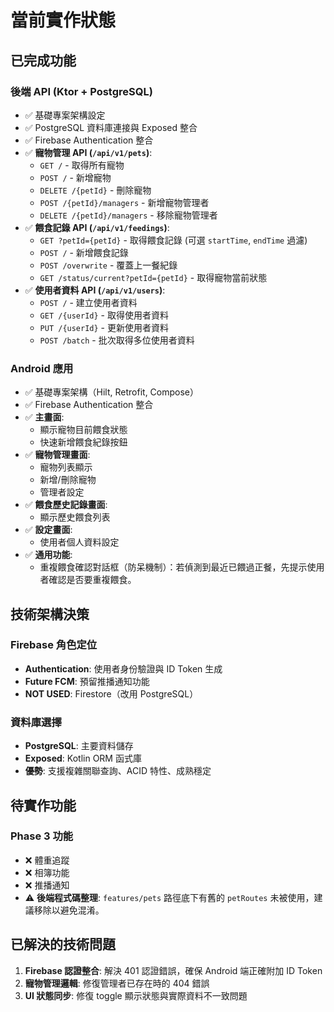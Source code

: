# 當前實作狀態

## 已完成功能

### 後端 API (Ktor + PostgreSQL)
- ✅ 基礎專案架構設定
- ✅ PostgreSQL 資料庫連接與 Exposed 整合
- ✅ Firebase Authentication 整合
- ✅ **寵物管理 API (`/api/v1/pets`)**:
    - `GET /` - 取得所有寵物
    - `POST /` - 新增寵物
    - `DELETE /{petId}` - 刪除寵物
    - `POST /{petId}/managers` - 新增寵物管理者
    - `DELETE /{petId}/managers` - 移除寵物管理者
- ✅ **餵食記錄 API (`/api/v1/feedings`)**:
    - `GET ?petId={petId}` - 取得餵食記錄 (可選 `startTime`, `endTime` 過濾)
    - `POST /` - 新增餵食記錄
    - `POST /overwrite` - 覆蓋上一餐紀錄
    - `GET /status/current?petId={petId}` - 取得寵物當前狀態
- ✅ **使用者資料 API (`/api/v1/users`)**:
    - `POST /` - 建立使用者資料
    - `GET /{userId}` - 取得使用者資料
    - `PUT /{userId}` - 更新使用者資料
    - `POST /batch` - 批次取得多位使用者資料

### Android 應用
- ✅ 基礎專案架構（Hilt, Retrofit, Compose）
- ✅ Firebase Authentication 整合
- ✅ **主畫面**:
    - 顯示寵物目前餵食狀態
    - 快速新增餵食紀錄按鈕
- ✅ **寵物管理畫面**:
    - 寵物列表顯示
    - 新增/刪除寵物
    - 管理者設定
- ✅ **餵食歷史記錄畫面**:
    - 顯示歷史餵食列表
- ✅ **設定畫面**:
    - 使用者個人資料設定
- ✅ **通用功能**:
    - 重複餵食確認對話框（防呆機制）：若偵測到最近已餵過正餐，先提示使用者確認是否要重複餵食。

## 技術架構決策

### Firebase 角色定位
- **Authentication**: 使用者身份驗證與 ID Token 生成
- **Future FCM**: 預留推播通知功能
- **NOT USED**: Firestore（改用 PostgreSQL）

### 資料庫選擇
- **PostgreSQL**: 主要資料儲存
- **Exposed**: Kotlin ORM 函式庫
- **優勢**: 支援複雜關聯查詢、ACID 特性、成熟穩定

## 待實作功能

### Phase 3 功能
- ❌ 體重追蹤
- ❌ 相簿功能
- ❌ 推播通知
- ⚠️ **後端程式碼整理**: `features/pets` 路徑底下有舊的 `petRoutes` 未被使用，建議移除以避免混淆。

## 已解決的技術問題

1. **Firebase 認證整合**: 解決 401 認證錯誤，確保 Android 端正確附加 ID Token
2. **寵物管理邏輯**: 修復管理者已存在時的 404 錯誤
3. **UI 狀態同步**: 修復 toggle 顯示狀態與實際資料不一致問題